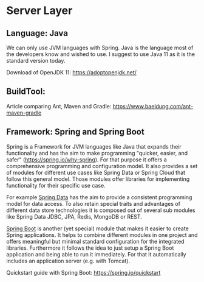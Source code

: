 # Server Layer

## **Language**: Java

We can only use JVM languages with Spring. Java is the language most of the developers know and wished to use. I suggest to use Java 11 as it is the standard version today.

Download of OpenJDK 11: https://adoptopenjdk.net/


## **BuildTool**:

Article comparing Ant, Maven and Gradle: https://www.baeldung.com/ant-maven-gradle


## **Framework**: Spring and Spring Boot

Spring is a Framework for JVM languages like Java that expands their functionality and has the aim to make programming "quicker, easier, and safer" (https://spring.io/why-spring). For that purpose it offers a comprehensive programming and configuration model. It also provides a set of modules for different use cases like Spring Data or Spring Cloud that follow this general model. Those modules offer libraries for implementing functionality for their specific use case.

For example [Spring Data](https://spring.io/projects/spring-data) has the aim to provide a consistent programming model for data access. To also retain special traits and advantages of different data store technologies it is composed out of several sub modules like Spring Data JDBC, JPA, Redis, MongoDB or REST.

[Spring Boot](https://spring.io/projects/spring-boot) is another (yet special) module that makes it easier to create Spring applications. It helps to combine different modules in one project and offers meaningful but minimal standard configuration for the integrated libraries. Furthermore it follows the idea to just setup a Spring Boot application and being able to run it immediately. For that it automatically includes an application server (e.g. with Tomcat).

Quickstart guide with Spring Boot: https://spring.io/quickstart

